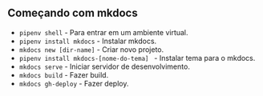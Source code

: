 ## Começando com mkdocs
* `pipenv shell` - Para entrar em um ambiente virtual.
* `pipenv install mkdocs` - Instalar mkdocs.
* `mkdocs new [dir-name]` - Criar novo projeto.
* `pipenv install mkdocs-[nome-do-tema] ` - Instalar tema para o mkdocs.
* `mkdocs serve` - Iniciar servidor de desenvolvimento.
* `mkdocs build` - Fazer build.
* `mkdocs gh-deploy` - Fazer deploy.
